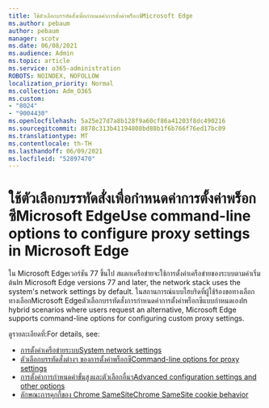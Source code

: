 ```yaml
---
title: ใช้ตัวเลือกบรรทัดสั่งเพื่อกําหนดค่าการตั้งค่าพร็อกซีMicrosoft Edge
ms.author: pebaum
author: pebaum
manager: scotv
ms.date: 06/08/2021
ms.audience: Admin
ms.topic: article
ms.service: o365-administration
ROBOTS: NOINDEX, NOFOLLOW
localization_priority: Normal
ms.collection: Adm_O365
ms.custom:
- "8024"
- "9004430"
ms.openlocfilehash: 5a25e27d7a8b128f9a60cf86a41203f8dc490216
ms.sourcegitcommit: 8878c313b41194808bd88b1f6b766f76ed17bc09
ms.translationtype: MT
ms.contentlocale: th-TH
ms.lasthandoff: 06/09/2021
ms.locfileid: "52897470"
---
```

# <a name="use-command-line-options-to-configure-proxy-settings-in-microsoft-edge"></a><span data-ttu-id="c7389-102">ใช้ตัวเลือกบรรทัดสั่งเพื่อกําหนดค่าการตั้งค่าพร็อกซีMicrosoft Edge</span><span class="sxs-lookup"><span data-stu-id="c7389-102">Use command-line options to configure proxy settings in Microsoft Edge</span></span>

<span data-ttu-id="c7389-103">ใน Microsoft Edgeเวอร์ชัน 77 ขึ้นไป สแตกเครือข่ายจะใช้การตั้งค่าเครือข่ายของระบบตามค่าเริ่มต้น</span><span class="sxs-lookup"><span data-stu-id="c7389-103">In Microsoft Edge versions 77 and later, the network stack uses the system's network settings by default.</span></span> <span data-ttu-id="c7389-104">ในสถานการณ์แบบไฮบริดที่ผู้ใช้ร้องขอทางเลือก ทางเลือกMicrosoft Edgeตัวเลือกบรรทัดสั่งการกําหนดค่าการตั้งค่าพร็อกซีแบบกําหนดเอง</span><span class="sxs-lookup"><span data-stu-id="c7389-104">In hybrid scenarios where users request an alternative, Microsoft Edge supports command-line options for configuring custom proxy settings.</span></span> 

<span data-ttu-id="c7389-105">ดูรายละเอียดที่:</span><span class="sxs-lookup"><span data-stu-id="c7389-105">For details, see:</span></span>

- [<span data-ttu-id="c7389-106">การตั้งค่าเครือข่ายระบบ</span><span class="sxs-lookup"><span data-stu-id="c7389-106">System network settings</span></span>](/deployedge/edge-learnmore-cmdline-options-proxy-settings#system-network-settings)
- [<span data-ttu-id="c7389-107">ตัวเลือกบรรทัดสั่งต่างๆ ของการตั้งค่าพร็อกซี</span><span class="sxs-lookup"><span data-stu-id="c7389-107">Command-line options for proxy settings</span></span>](/deployedge/edge-learnmore-cmdline-options-proxy-settings#system-network-settings)
- [<span data-ttu-id="c7389-108">การตั้งค่าการกําหนดค่าขั้นสูงและตัวเลือกอื่นๆ</span><span class="sxs-lookup"><span data-stu-id="c7389-108">Advanced configuration settings and other options</span></span>](https://go.microsoft.com/fwlink/?linkid=2134293)
- [<span data-ttu-id="c7389-109">ลักษณะการคุกกี้ของ Chrome SameSite</span><span class="sxs-lookup"><span data-stu-id="c7389-109">Chrome SameSite cookie behavior</span></span>](/office365/troubleshoot/miscellaneous/chrome-behavior-affects-applications)